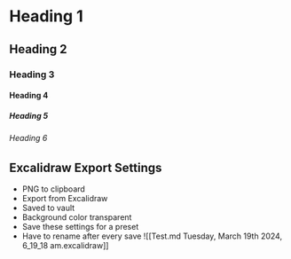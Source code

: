 # Heading 1
## Heading 2
### Heading 3
#### Heading 4
##### Heading 5
###### Heading 6


## Excalidraw Export Settings
- PNG to clipboard
- Export from Excalidraw
- Saved to vault
- Background color transparent
- Save these settings for a preset
- Have to rename after every save
![[Test.md Tuesday, March 19th 2024, 6_19_18 am.excalidraw]]